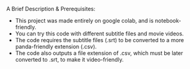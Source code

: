 A Brief Description & Prerequisites:

- This project was made entirely on google colab, and is notebook-friendly.
- You can try this code with different subtitle files and movie videos.
- The code requires the subtitle files (.srt) to be converted to a more panda-friendly extension (.csv).
- The code also outputs a file extension of .csv, which must be later converted to .srt, to make it video-friendly.
